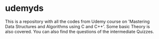 # udemyds
This is a repository with all the codes from Udemy course on 'Mastering Data Structures and Algorithms using C and C++'.
Some basic Theory is also covered. 
You can also find the questions of the intermediate Quizzes.

